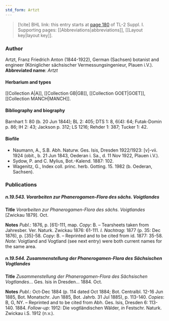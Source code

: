 ```yaml
---
std_form: Artzt
---
```


> [!cite] BHL link: this entry starts at [page 180](https://www.biodiversitylibrary.org/page/33264907) of TL-2 Suppl. I.
> Supporting pages: [[Abbreviations|abbreviations]], [[Layout key|layout key]].

### Author

Artzt, Franz Friedrich Anton (1844-1922), German (Sachsen) botanist and engineer (Königlicher sächsischer Vermessungsingenieur, Plauen i.V.). 
**Abbreviated name**: *Artzt*

#### Herbarium and types

[[Collection A|A]], [[Collection GB|GB]], [[Collection GOET|GOET]], [[Collection MANCH|MANCH]].

#### Bibliography and biography

Barnhart 1: 80 (b. 20 Jun 1844); BL 2: 405; DTS 1: 8, 6(4): 64; Futak-Domin p. 86; IH 2: 43; Jackson p. 312; LS 1216; Rehder 1: 387; Tucker 1: 42.

#### Biofile

- Naumann, A., S.B. Abh. Naturw. Ges. Isis, Dresden 1922/1923: \[v\]-vii. 1924 (obit., b. 21 Jun 1843, Oederan i. Sa., d. 11 Nov 1922, Plauen i.V.).
- Sydow, P. and C. Mylius, Bot.-Kalend. 1887: 102.
- Wagenitz, G., Index coll. princ. herb. Gotting. 15. 1982 (b. Oederan, Sachsen).

### Publications

##### n.19.543. Vorarbeiten zur Phanerogamen-Flora des sächs. Voigtlandes

**Title**
*Vorarbeiten zur Phanerogamen-Flora des sächs. Voigtlandes* \[Zwickau 1879\]. Oct.

**Notes**
*Publ*.: 1876, p. \[61\]-111, map. *Copy*: B. – Tearsheets taken from Jahresber. Ver. Naturk. Zwickau 1876: 61-111.
*I. Nachtrag*: 1877 (p. 35: Dec 1876), p. \[35\]-58. *Copy*: B. – Reprinted and to be cited from id. 1877: 35-58.
*Note*: Voigtland and Vogtland (see next entry) were both current names for the same area.

##### n.19.544. Zusammenstellung der Phanerogamen-Flora des Sächsischen Vogtlandes

**Title**
*Zusammenstellung der Phanerogamen-Flora des Sächsischen Vogtlandes*... Ges. Isis in Dresden... 1884. Oct.

**Notes**
*Publ*.: Oct-Dec 1884 (p. 114 dated Oct 1884; Bot. Centralbl. 12-16 Jun 1885, Bot. Monatschr. Jun 1885, Bot. Jahrb. 31 Jul 1885), p. 113-140. *Copies*: B, G, NY. – Reprinted and to be cited from Abh. Ges. Isis, Dresden 6: 113-140. 1884.
*Follow-up*: 1912: Die vogtländischen Wälder, *in* Festschr. Naturk. Zwickau i.S. 1912 (n.v.).

